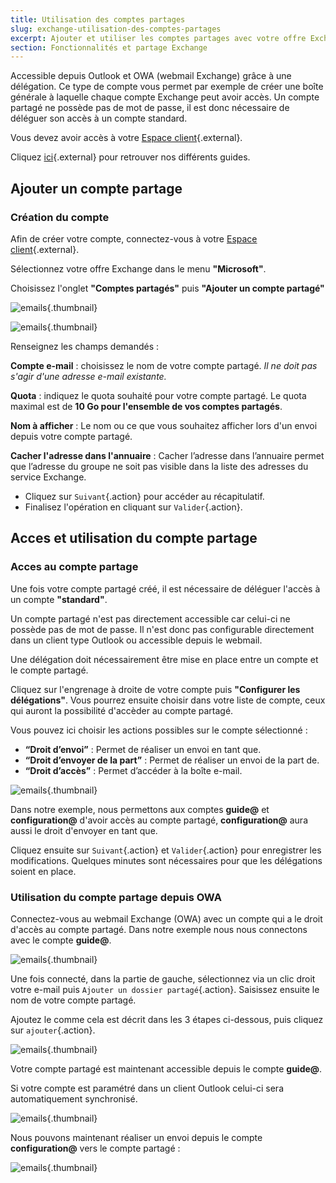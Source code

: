 ```yaml
---
title: Utilisation des comptes partages
slug: exchange-utilisation-des-comptes-partages
excerpt: Ajouter et utiliser les comptes partages avec votre offre Exchange.
section: Fonctionnalités et partage Exchange
---
```


Accessible depuis Outlook et OWA (webmail Exchange) grâce à une délégation. Ce type de compte vous permet par exemple de créer une boîte générale à laquelle chaque compte Exchange peut avoir accès. Un compte partagé ne possède pas de mot de passe, il est donc nécessaire de déléguer son accès à un compte standard.

Vous devez avoir accès à votre [Espace client](https://www.ovh.com/manager/web/login.html){.external}.

Cliquez [ici](https://www.ovh.com/fr/emails/hosted-exchange-2013/documents/){.external} pour retrouver nos différents guides.


## Ajouter un compte partage

### Création du compte
Afin de créer votre compte, connectez-vous à votre [Espace client](https://www.ovh.com/manager/web/login.html){.external}.

Sélectionnez votre offre Exchange dans le menu **"Microsoft"**.

Choisissez l'onglet **"Comptes partagés"** puis **"Ajouter un compte partagé"**


![emails](images/1346.png){.thumbnail}


![emails](images/1345.png){.thumbnail}

Renseignez les champs demandés :

**Compte e-mail** :  choisissez le nom de votre compte partagé. *Il ne doit pas s'agir d'une adresse e-mail existante.*

**Quota** :  indiquez le quota souhaité pour votre compte partagé. Le quota maximal est de **10 Go pour l'ensemble de vos comptes partagés**.

**Nom à afficher** : Le nom ou ce que vous souhaitez afficher lors d'un envoi depuis votre compte partagé.

**Cacher l'adresse dans l'annuaire** : Cacher l’adresse dans l’annuaire permet que l’adresse du groupe ne soit pas visible dans la liste des adresses du service Exchange.

- Cliquez sur `Suivant`{.action} pour accéder au récapitulatif.
- Finalisez l'opération en cliquant sur `Valider`{.action}.


## Acces et utilisation du compte partage

### Acces au compte partage
Une fois votre compte partagé créé, il est nécessaire de déléguer l'accès à un compte **"standard"**.

Un compte partagé n'est pas directement accessible car celui-ci ne possède pas de mot de passe. Il n'est donc pas configurable directement dans un client type Outlook ou accessible depuis le webmail.

Une délégation doit nécessairement être mise en place entre un compte et le compte partagé.

Cliquez sur l'engrenage à droite de votre compte puis **"Configurer les délégations"**. Vous pourrez ensuite choisir dans votre liste de compte, ceux qui auront la possibilité d'accèder au compte partagé.

Vous pouvez ici choisir les actions possibles sur le compte sélectionné :

- **“Droit d’envoi”** : Permet de réaliser un envoi en tant que.
- **“Droit d’envoyer de la part”** : Permet de réaliser un envoi de la part de.
- **“Droit d’accès”** : Permet d’accéder à la boîte e-mail.


![emails](images/1347.png){.thumbnail}

Dans notre exemple, nous permettons aux comptes **guide@** et **configuration@** d'avoir accès au compte partagé, **configuration@** aura aussi le droit d'envoyer en tant que.

Cliquez ensuite sur `Suivant`{.action} et `Valider`{.action} pour enregistrer les modifications. Quelques minutes sont nécessaires pour que les délégations soient en place.


### Utilisation du compte partage depuis OWA
Connectez-vous au webmail Exchange (OWA) avec un compte qui a le droit d'accès au compte partagé. Dans notre exemple nous nous connectons avec le compte **guide@**.


![emails](images/1348.png){.thumbnail}

Une fois connecté, dans la partie de gauche, sélectionnez via un clic droit votre e-mail puis `Ajouter un dossier partagé`{.action}. Saisissez ensuite le nom de votre compte partagé.

Ajoutez le comme cela est décrit dans les 3 étapes ci-dessous, puis cliquez sur `ajouter`{.action}.


![emails](images/1349.png){.thumbnail}

Votre compte partagé est maintenant accessible depuis le compte **guide@**.

Si votre compte est paramétré dans un client Outlook celui-ci sera automatiquement synchronisé.


![emails](images/1350.png){.thumbnail}

Nous pouvons maintenant réaliser un envoi depuis le compte **configuration@** vers le compte partagé :


![emails](images/1351.png){.thumbnail}